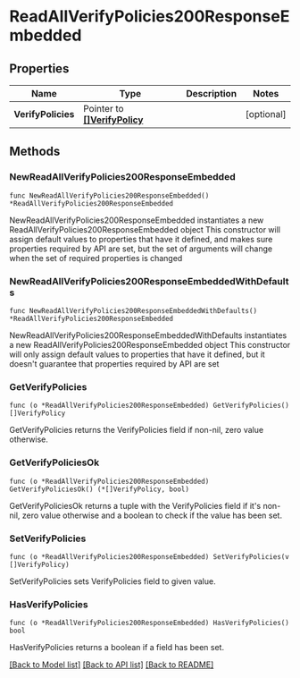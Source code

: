 # ReadAllVerifyPolicies200ResponseEmbedded

## Properties

Name | Type | Description | Notes
------------ | ------------- | ------------- | -------------
**VerifyPolicies** | Pointer to [**[]VerifyPolicy**](VerifyPolicy.md) |  | [optional] 

## Methods

### NewReadAllVerifyPolicies200ResponseEmbedded

`func NewReadAllVerifyPolicies200ResponseEmbedded() *ReadAllVerifyPolicies200ResponseEmbedded`

NewReadAllVerifyPolicies200ResponseEmbedded instantiates a new ReadAllVerifyPolicies200ResponseEmbedded object
This constructor will assign default values to properties that have it defined,
and makes sure properties required by API are set, but the set of arguments
will change when the set of required properties is changed

### NewReadAllVerifyPolicies200ResponseEmbeddedWithDefaults

`func NewReadAllVerifyPolicies200ResponseEmbeddedWithDefaults() *ReadAllVerifyPolicies200ResponseEmbedded`

NewReadAllVerifyPolicies200ResponseEmbeddedWithDefaults instantiates a new ReadAllVerifyPolicies200ResponseEmbedded object
This constructor will only assign default values to properties that have it defined,
but it doesn't guarantee that properties required by API are set

### GetVerifyPolicies

`func (o *ReadAllVerifyPolicies200ResponseEmbedded) GetVerifyPolicies() []VerifyPolicy`

GetVerifyPolicies returns the VerifyPolicies field if non-nil, zero value otherwise.

### GetVerifyPoliciesOk

`func (o *ReadAllVerifyPolicies200ResponseEmbedded) GetVerifyPoliciesOk() (*[]VerifyPolicy, bool)`

GetVerifyPoliciesOk returns a tuple with the VerifyPolicies field if it's non-nil, zero value otherwise
and a boolean to check if the value has been set.

### SetVerifyPolicies

`func (o *ReadAllVerifyPolicies200ResponseEmbedded) SetVerifyPolicies(v []VerifyPolicy)`

SetVerifyPolicies sets VerifyPolicies field to given value.

### HasVerifyPolicies

`func (o *ReadAllVerifyPolicies200ResponseEmbedded) HasVerifyPolicies() bool`

HasVerifyPolicies returns a boolean if a field has been set.


[[Back to Model list]](../README.md#documentation-for-models) [[Back to API list]](../README.md#documentation-for-api-endpoints) [[Back to README]](../README.md)


